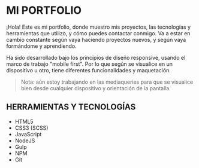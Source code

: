 # MI PORTFOLIO

¡Hola! Este es mi portfolio, donde muestro mis proyectos, las tecnologías y herramientas que utilizo, y cómo puedes contactar conmigo.
Va a estar en cambio constante según vaya haciendo proyectos nuevos, y según vaya formándome y aprendiendo.

Ha sido desarrollado bajo los principios de diseño responsive, usando el marco de trabajo "mobile first". Por lo que según se visualice en un dispositivo u otro, tiene diferentes funcionalidades y maquetación.

> Nota: aún estoy trabajando en las mediaqueries para que se visualice bien desde cualquier dispositivo y orientación de la pantalla.

## HERRAMIENTAS Y TECNOLOGÍAS

- HTML5
- CSS3 (SCSS)
- JavaScript
- NodeJS
- Gulp
- NPM
- Git
